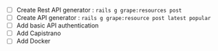 - [ ] Create Rest API generator : `rails g grape:resources post`
- [ ] Create API generator : `rails g grape:resource post latest popular`
- [ ] Add basic API authentication
- [ ] Add Capistrano
- [ ] Add Docker